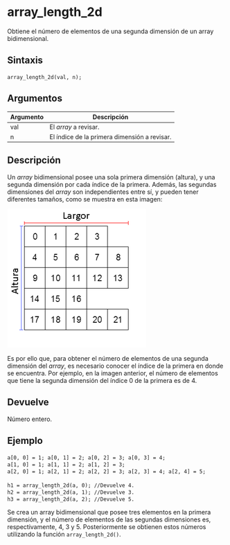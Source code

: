 # array_length_2d

Obtiene el número de elementos de una segunda dimensión de un array bidimensional.

## Sintaxis

  
```gml  
array_length_2d(val, n);  
```  

## Argumentos

Argumento|Descripción|  
---|---|  
val|El _array_ a revisar.|  
n|El índice de la primera dimensión a revisar.|  

## Descripción

Un _array_ bidimensional posee una sola primera dimensión (altura), y una segunda dimensión por cada índice de la primera. Además, las segundas dimensiones del _array_ son independientes entre sí, y pueden tener diferentes tamaños, como se muestra en esta imagen:  
  
![](imagenes/2d_array_2.png)  
  
Es por ello que, para obtener el número de elementos de una segunda dimensión del _array_, es necesario conocer el índice de la primera en donde se encuentra. Por ejemplo, en la imagen anterior, el número de elementos que tiene la segunda dimensión del índice 0 de la primera es de 4.

## Devuelve

Número entero.

## Ejemplo

  
```gml  
a[0, 0] = 1; a[0, 1] = 2; a[0, 2] = 3; a[0, 3] = 4;  
a[1, 0] = 1; a[1, 1] = 2; a[1, 2] = 3;  
a[2, 0] = 1; a[2, 1] = 2; a[2, 2] = 3; a[2, 3] = 4; a[2, 4] = 5;  
  
h1 = array_length_2d(a, 0); //Devuelve 4.  
h2 = array_length_2d(a, 1); //Devuelve 3.  
h3 = array_length_2d(a, 2); //Devuelve 5.  
```  
Se crea un array bidimensional que posee tres elementos en la primera dimensión, y el número de elementos de las segundas dimensiones es, respectivamente, 4, 3 y 5. Posteriormente se obtienen estos números utilizando la función `array_length_2d()`.